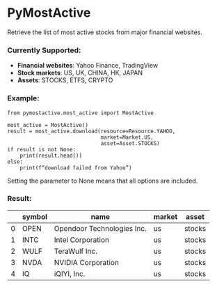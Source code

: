 # PyMostActive

Retrieve the list of most active stocks from major financial websites.

### Currently Supported:

* **Financial websites**: Yahoo Finance, TradingView
* **Stock markets**: US, UK, CHINA, HK, JAPAN
* **Assets**: STOCKS, ETFS, CRYPTO

### Example:

    from pymostactive.most_active import MostActive

    most_active = MostActive()
    result = most_active.download(resource=Resource.YAHOO,
                                  market=Market.US,
                                  asset=Asset.STOCKS)
    if result is not None:
        print(result.head())
    else:
        print(f“download failed from Yahoo”)

Setting the parameter to None means that all options are included.

### Result:

|   | symbol | name                       | market | asset  |
|---|--------|----------------------------|--------|--------|
| 0 | OPEN   | Opendoor Technologies Inc. | us     | stocks |
| 1 | INTC   | Intel Corporation          | us     | stocks |
| 2 | WULF   | TeraWulf Inc.              | us     | stocks |
| 3 | NVDA   | NVIDIA Corporation         | us     | stocks |
| 4 | IQ     | iQIYI, Inc.                | us     | stocks |

